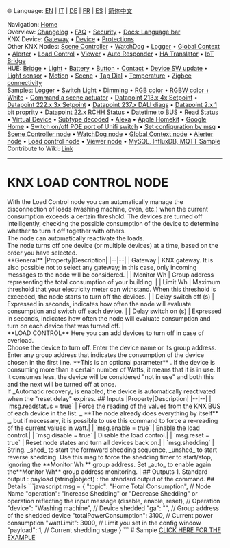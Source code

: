🌐 Language: [EN](/node-red-contrib-knx-ultimate/wiki/LoadControl-Configuration) | [IT](/node-red-contrib-knx-ultimate/wiki/it-LoadControl-Configuration) | [DE](/node-red-contrib-knx-ultimate/wiki/de-LoadControl-Configuration) | [FR](/node-red-contrib-knx-ultimate/wiki/fr-LoadControl-Configuration) | [ES](/node-red-contrib-knx-ultimate/wiki/es-LoadControl-Configuration) | [简体中文](/node-red-contrib-knx-ultimate/wiki/zh-CN-LoadControl-Configuration)
<!-- NAV START -->
Navigation: [Home](/node-red-contrib-knx-ultimate/wiki/Home)  
Overview: [Changelog](https://github.com/Supergiovane/node-red-contrib-knx-ultimate/blob/master/CHANGELOG.md) • [FAQ](/node-red-contrib-knx-ultimate/wiki/FAQ-Troubleshoot) • [Security](/node-red-contrib-knx-ultimate/wiki/SECURITY) • [Docs: Language bar](/node-red-contrib-knx-ultimate/wiki/Docs-Language-Bar)  
KNX Device: [Gateway](/node-red-contrib-knx-ultimate/wiki/Gateway-configuration) • [Device](/node-red-contrib-knx-ultimate/wiki/Device) • [Protections](/node-red-contrib-knx-ultimate/wiki/Protections)  
Other KNX Nodes: [Scene Controller](/node-red-contrib-knx-ultimate/wiki/SceneController-Configuration) • [WatchDog](/node-red-contrib-knx-ultimate/wiki/WatchDog-Configuration) • [Logger](/node-red-contrib-knx-ultimate/wiki/Logger-Configuration) • [Global Context](/node-red-contrib-knx-ultimate/wiki/GlobalVariable) • [Alerter](/node-red-contrib-knx-ultimate/wiki/Alerter-Configuration) • [Load Control](/node-red-contrib-knx-ultimate/wiki/LoadControl-Configuration) • [Viewer](/node-red-contrib-knx-ultimate/wiki/knxUltimateViewer) • [Auto Responder](/node-red-contrib-knx-ultimate/wiki/KNXAutoResponder) • [HA Translator](/node-red-contrib-knx-ultimate/wiki/HATranslator) • [IoT Bridge](/node-red-contrib-knx-ultimate/wiki/IoT-Bridge-Configuration)  
HUE: [Bridge](/node-red-contrib-knx-ultimate/wiki/HUE+Bridge+configuration) • [Light](/node-red-contrib-knx-ultimate/wiki/HUE+Light) • [Battery](/node-red-contrib-knx-ultimate/wiki/HUE+Battery) • [Button](/node-red-contrib-knx-ultimate/wiki/HUE+Button) • [Contact](/node-red-contrib-knx-ultimate/wiki/HUE+Contact+sensor) • [Device SW update](/node-red-contrib-knx-ultimate/wiki/HUE+Device+software+update) • [Light sensor](/node-red-contrib-knx-ultimate/wiki/HUE+Light+sensor) • [Motion](/node-red-contrib-knx-ultimate/wiki/HUE+Motion) • [Scene](/node-red-contrib-knx-ultimate/wiki/HUE+Scene) • [Tap Dial](/node-red-contrib-knx-ultimate/wiki/HUE+Tapdial) • [Temperature](/node-red-contrib-knx-ultimate/wiki/HUE+Temperature+sensor) • [Zigbee connectivity](/node-red-contrib-knx-ultimate/wiki/HUE+Zigbee+connectivity)  
Samples: [Logger](/node-red-contrib-knx-ultimate/wiki/Logger-Sample) • [Switch Light](/node-red-contrib-knx-ultimate/wiki/-Sample---Switch-light) • [Dimming](/node-red-contrib-knx-ultimate/wiki/-Sample---Dimming) • [RGB color](/node-red-contrib-knx-ultimate/wiki/-Sample---RGB-Color) • [RGBW color + White](/node-red-contrib-knx-ultimate/wiki/-Sample---RGBW-Color-plus-White) • [Command a scene actuator](/node-red-contrib-knx-ultimate/wiki/-Sample---Control-a-scene-actuator) • [Datapoint 213.x 4x Setpoint](/node-red-contrib-knx-ultimate/wiki/-Sample---DPT213) • [Datapoint 222.x 3x Setpoint](/node-red-contrib-knx-ultimate/wiki/-Sample---DPT222) • [Datapoint 237.x DALI diags](/node-red-contrib-knx-ultimate/wiki/-Sample---DPT237) • [Datapoint 2.x 1 bit proprity](/node-red-contrib-knx-ultimate/wiki/-Sample---DPT2) • [Datapoint 22.x RCHH Status](/node-red-contrib-knx-ultimate/wiki/-Sample---DPT22) • [Datetime to BUS](/node-red-contrib-knx-ultimate/wiki/-Sample---DateTime-to-BUS) • [Read Status](/node-red-contrib-knx-ultimate/wiki/-Sample---Read-value-from-Device) • [Virtual Device](/node-red-contrib-knx-ultimate/wiki/-Sample---Virtual-Device) • [Subtype decoded](/node-red-contrib-knx-ultimate/wiki/-Sample---Subtype) • [Alexa](/node-red-contrib-knx-ultimate/wiki/-Sample---Alexa) • [Apple Homekit](/node-red-contrib-knx-ultimate/wiki/-Sample---Apple-Homekit) • [Google Home](/node-red-contrib-knx-ultimate/wiki/-Sample---Google-Assistant) • [Switch on/off POE port of Unifi switch](/node-red-contrib-knx-ultimate/wiki/-Sample---UnifiPOE) • [Set configuration by msg](/node-red-contrib-knx-ultimate/wiki/-Sample-setConfig) • [Scene Controller node](/node-red-contrib-knx-ultimate/wiki/Sample-Scene-Node) • [WatchDog node](/node-red-contrib-knx-ultimate/wiki/-Sample---WatchDog) • [Global Context node](/node-red-contrib-knx-ultimate/wiki/SampleGlobalContextNode) • [Alerter node](/node-red-contrib-knx-ultimate/wiki/SampleAlerter) • [Load control node](/node-red-contrib-knx-ultimate/wiki/SampleLoadControl) • [Viewer node](/node-red-contrib-knx-ultimate/wiki/knxUltimateViewer) • [MySQL, InfluxDB, MQTT Sample](/node-red-contrib-knx-ultimate/wiki/Sample-KNX2MQTT-KNX2MySQL-KNX2InfluxDB)  
Contribute to Wiki: [Link](/node-red-contrib-knx-ultimate/wiki/Manage-Wiki)
<!-- NAV END -->
---
# KNX LOAD CONTROL NODE
<p>With the Load Control node you can automatically manage the disconnection of loads (washing machine, oven, etc.) when the current consumption exceeds a certain threshold.
The devices are turned off intelligently, checking the possible consumption of the device to determine whether to turn it off together with others. <br/>
The node can automatically reactivate the loads. <br/>
The node turns off one device (or multiple devices) at a time, based on the order you have selected.<br/>
**General**
|Property|Description|
|--|--|
| Gateway | KNX gateway. It is also possible not to select any gateway; in this case, only incoming messages to the node will be considered. |
| Monitor Wh | Group address representing the total consumption of your building. |
| Limit Wh | Maximum threshold that your electricity meter can withstand. When this threshold is exceeded, the node starts to turn off the devices. |
| Delay switch off (s) | Expressed in seconds, indicates how often the node will evaluate consumption and switch off each device. |
| Delay switch on (s) | Expressed in seconds, indicates how often the node will evaluate consumption and turn on each device that was turned off. |
<br/>
**LOAD CONTROL**
Here you can add devices to turn off in case of overload. <br/>
Choose the device to turn off. Enter the device name or its group address. <br/>
Enter any group address that indicates the consumption of the device chosen in the first line. **This is an optional parameter** . If the device is consuming more than a certain number of Watts, it means that it is in use. If it consumes less, the device will be considered "not in use" and both this and the next will be turned off at once.<br/>
If _Automatic recovery_ is enabled, the device is automatically reactivated when the "reset delay" expires.
## Inputs
|Property|Description|
|--|--|
| `msg.readstatus = true` | Force the reading of the values from the KNX BUS of each device in the list. _ **The node already does everything by itself** _, but if necessary, it is possible to use this command to force a re-reading of the current values in watt.|
| `msg.enable = true` | Enable the load control.|
| `msg.disable = true` | Disable the load control.|
| `msg.reset = true` | Reset node states and turn all devices back on.|
| `msg.shedding` | String. _shed_ to start the formward shedding sequence, _unshed_ to start reverse shedding. Use this msg to force the shedding timer to start/stop, ignoring the **Monitor Wh ** group address. Set _auto_ to enable again the**Monitor Wh** group address monitoring. |
## Outputs
1. Standard output
   : payload (string|object) : the standard output of the command.
## Details
```javascript
msg = {
  "topic": "Home Total Consumption", // Node Name
  "operation": "Increase Shedding" or "Decrease Shedding" or operation reflecting the input message (disable, enable, reset), // Operation
  "device": "Washing machine", // Device shedded
  "ga": "", // Group address of the shedded device
  "totalPowerConsumption": 3100, // Current power consumption
  "wattLimit": 3000, // Limit you set in the config window
  "payload": 1, // Current shedding stage
}
```
# Sample
<a href="/node-red-contrib-knx-ultimate/wiki/SampleLoadControl">CLICK HERE FOR THE EXAMPLE</a>
<br/>
